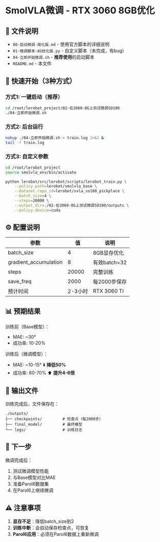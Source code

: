 # SmolVLA微调 - RTX 3060 8GB优化

## 📂 文件说明

- `00-启动微调-简化版.md` - 使用官方脚本的详细说明
- `01-微调脚本-8G优化版.py` - 自定义脚本（未完成，有bug）
- `04-立即开始微调.sh` - **推荐使用**的启动脚本
- `README.md` - 本文件

## 🚀 快速开始（3种方式）

### 方式1: 一键启动（推荐）

```bash
cd /root/lerobot_project/02-在3060-8G上测试微调SO100
./04-立即开始微调.sh
```

### 方式2: 后台运行

```bash
nohup ./04-立即开始微调.sh > train.log 2>&1 &
tail -f train.log
```

### 方式3: 自定义参数

```bash
cd /root/lerobot_project
source smolvla_env/bin/activate

python lerobot/src/lerobot/scripts/lerobot_train.py \
    --policy.path=lerobot/smolvla_base \
    --dataset.repo_id=lerobot/svla_so100_pickplace \
    --batch_size=4 \
    --steps=20000 \
    --output_dir=./02-在3060-8G上测试微调SO100/outputs \
    --policy.device=cuda
```

## ⚙️ 配置说明

| 参数 | 值 | 说明 |
|------|-----|------|
| batch_size | 4 | 8GB显存优化 |
| gradient_accumulation | 8 | 有效batch=32 |
| steps | 20000 | 完整训练 |
| save_freq | 2000 | 每2000步保存 |
| 预计时间 | 2-3小时 | RTX 3060 Ti |

## 📊 预期结果

训练前（Base模型）：
- MAE: ~30°
- 成功率: 10-20%

训练后（微调模型）：
- MAE: ~10-15° ⬇️ **降低50%**
- 成功率: 60-70% ⬆️ **提升4-6倍**

## 💾 输出文件

训练完成后，文件保存在：
```
./outputs/
├── checkpoints/         # 检查点（每2000步）
├── final_model/         # 最终模型
└── logs/                # 训练日志
```

## 🎯 下一步

微调完成后：
1. 测试微调模型性能
2. 与Base模型对比MAE
3. 准备Parol6数据集
4. 在Parol6上继续微调

## ⚠️ 注意事项

1. **显存不足**：降低batch_size到2
2. **训练中断**：会自动保存检查点，可恢复
3. **Parol6应用**：必须在Parol6数据上重新微调
